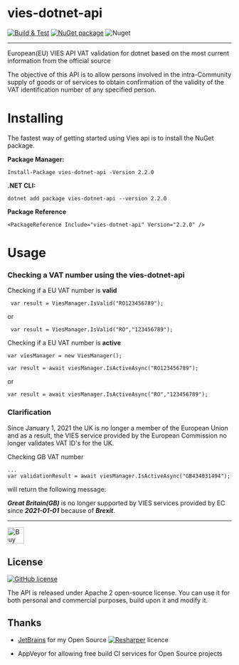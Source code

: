 # vies-dotnet-api

[![Build & Test](https://github.com/zapadi/vies-dotnet/actions/workflows/build.yml/badge.svg?branch=master)](https://github.com/zapadi/vies-dotnet/actions/workflows/build.yml)
[![NuGet package](https://img.shields.io/nuget/v/vies-dotnet-api.svg)](https://www.nuget.org/packages/vies-dotnet-api)
![Nuget](https://img.shields.io/nuget/dt/vies-dotnet-api)

---

European(EU)  VIES API VAT validation for dotnet based on the most current information from the official source

The objective of this API is to allow persons involved in the intra-Community supply of goods or of services to obtain confirmation of the validity of the VAT identification number of any specified person.


# Installing

The fastest way of getting started using Vies api is to install the NuGet package.

**Package Manager:**
```
Install-Package vies-dotnet-api -Version 2.2.0
```
**.NET CLI:**
```
dotnet add package vies-dotnet-api --version 2.2.0
```
**Package Reference**
```
<PackageReference Include="vies-dotnet-api" Version="2.2.0" />
```
# Usage

### Checking a VAT number using the vies-dotnet-api

Checking if a EU VAT number is **valid**
```
 var result = ViesManager.IsValid("RO123456789");
```
 or

``` 
 var result = ViesManager.IsValid("RO","123456789");
```

Checking if a EU VAT number is **active**

```
var viesManager = new ViesManager();

var result = await viesManager.IsActiveAsync("RO123456789");
```
or

```
var result = await viesManager.IsActiveAsync("RO","123456789");
```

### Clarification

Since January 1, 2021 the UK is no longer a member of the European Union and as a result, the VIES service provided by the European Commission no longer validates VAT ID's for the UK.

Checking GB VAT number 
```
...
var validationResult = await viesManager.IsActiveAsync("GB434031494");
```
will return the following message:

***Great Britain(GB)*** is no longer supported by VIES services provided by EC since ***2021-01-01*** because of ***Brexit***.

****

<a href="https://www.buymeacoffee.com/vXCNnz9" target="_blank"><img src="https://cdn.buymeacoffee.com/buttons/lato-yellow.png" alt="Buy Me A Coffee" height="37" ></a>

## License
[![GitHub license](https://img.shields.io/github/license/zapadi/vies-dotnet?color=blue)](https://github.com/zapadi/vies-dotnet/blob/master/LICENSE)

The API is released under Apache 2 open-source license. You can use it for both personal and commercial purposes, build upon it and modify it.

## Thanks

* [JetBrains](http://www.jetbrains.com/) for my Open Source [![Resharper](https://github.com/zapadi/vies-dotnet/blob/master/logo-resharper.gif)](http://www.jetbrains.com/resharper/) licence

* AppVeyor for allowing free build CI services for Open Source projects
